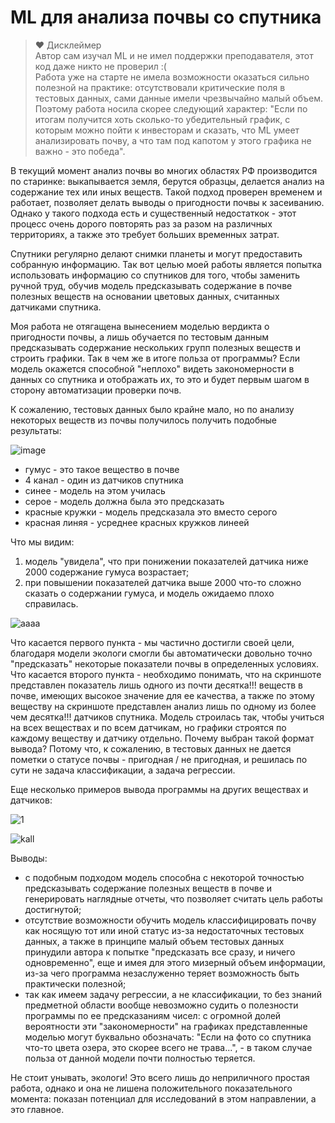 # ML для анализа почвы со спутника

> ❤️ Дисклеймер   
Автор сам изучал ML и не имел поддержки преподавателя, этот код даже никто не проверил :(  
Работа уже на старте не имела возможности оказаться сильно полезной на практике: отсутствовали критические поля в тестовых данных, сами данные имели чрезвычайно малый объем. Поэтому
работа носила скорее следующий характер: "Если по итогам получится хоть сколько-то убедительный график, с которым можно пойти к инвесторам и сказать, что ML умеет анализировать почву, а что
там под капотом у этого графика не важно - это победа".     

В текущий момент анализ почвы во многих областях РФ производится по старинке: выкапывается земля, берутся образцы, делается анализ на содержание тех или иных веществ. 
Такой подход проверен временем и работает, позволяет делать выводы о пригодности почвы к засеиванию. Однако у такого подхода есть и существенный недостаткок - этот процесс
очень дорого повторять раз за разом на различных территориях, а также это требует больших временных затрат.

Спутники регулярно делают снимки планеты и могут предоставить собранную информацию. Так вот целью моей работы является попытка использовать информацию со спутников для того, чтобы
заменить ручной труд, обучив модель предсказывать содержание в почве полезных веществ на основании цветовых данных, считанных датчиками спутника.

Моя работа не отягащена вынесением моделью вердикта о пригодности почвы, а лишь обучается по тестовым данным предсказывать содержание нескольких групп полезных веществ и строить графики.
Так в чем же в итоге польза от программы? Если модель окажется способной "неплохо" видеть закономерности в данных со спутника и отображать их, то это и будет первым шагом в сторону
автоматизации проверки почв.

К сожалению, тестовых данных было крайне мало, но по анализу некоторых веществ из почвы получилось получить подобные результаты:  

![image](https://github.com/vitbogit/university-dirt-ml/assets/61887732/e0c62a4b-a3b4-4550-a764-01133b53f277)
- гумус - это такое вещество в почве
- 4 канал - один из датчиков спутника
- синее - модель на этом училась
- серое - модель должна была это предсказать
- красные кружки - модель предсказала это вместо серого
- красная линяя - усреднее красных кружков линеей

Что мы видим:
1) модель "увидела", что при понижении показателей датчика ниже 2000 содержание гумуса возрастает;
2) при повышении показателей датчика выше 2000 что-то сложно сказать о содержании гумуса, и модель ожидаемо плохо справилась.
   
![aaaa](https://github.com/vitbogit/university-dirt-ml/assets/61887732/30c382ba-ca72-4ac0-b8ac-88c106d1634b)


Что касается первого пункта - мы частично достигли своей цели, благодаря модели экологи смогли бы автоматически довольно точно "предсказать" некоторые показатели почвы в определенных условиях.
Что касается второго пункта - необходимо понимать, что на скриншоте представлен показатель лишь одного из почти десятка!!! веществ в почве, имеющих высокое значение для ее качества, а также по этому веществу 
на скриншоте представлен анализ лишь по одному из более чем десятка!!! датчиков спутника. Модель строилась так, чтобы учиться на всех веществах и по всем датчикам, но графики строятся по каждому веществу и датчику отдельно. Почему выбран такой формат вывода? Потому что, к сожалению, в тестовых данных не дается пометки о статусе почвы - пригодная / не пригодная, и решилась по сути не задача классификации, а задача регрессии.

Еще несколько примеров вывода программы на других веществах и датчиков:

![1](https://github.com/vitbogit/university-dirt-ml/assets/61887732/2c0d4225-cc91-42ed-8d87-a7feb8fb7510)

![kall](https://github.com/vitbogit/university-dirt-ml/assets/61887732/f27489f4-358b-495f-81a9-a7d4c651e6f3)


Выводы:
- с подобным подходом модель способна с некоторой точностью предсказывать содержание полезных веществ в почве и генерировать наглядные отчеты, что позволяет считать цель работы достигнутой;
- отсутствие возможности обучить модель классифицировать почву как носящую тот или иной статус из-за недостаточных тестовых данных, а также в принципе малый объем тестовых данных принудили автора к попытке "предсказать все сразу, и ничего одновременно", еще и имея для этого мизерный объем информации, из-за чего программа незаслуженно теряет возможность быть практически полезной;
- так как имеем задачу регрессии, а не классификации, то без знаний предметной области вообще невозможно судить о полезности программы по ее предсказаниям чисел: с огромной долей вероятности эти "закономерности" на графиках представленные моделью могут буквально обозначать: "Если на фото со спутника что-то цвета озера, это скорее всего не трава...", - в таком случае польза от данной модели почти полностью теряется.

Не стоит унывать, экологи! Это всего лишь до неприличного простая работа, однако и она не лишена положительного показательного момента: показан потенциал для исследований в этом направлении, а это главное. 

